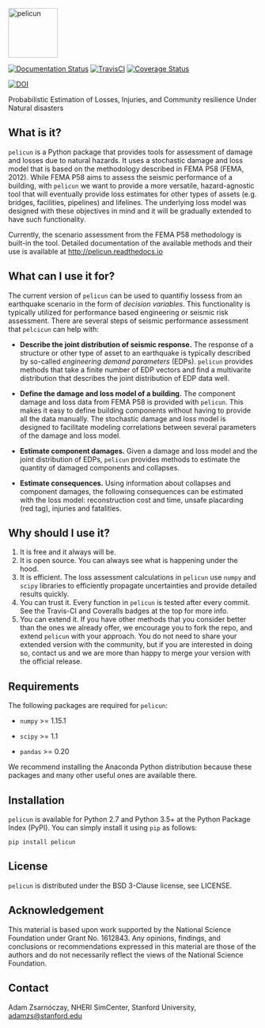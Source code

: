 <img src="https://raw.githubusercontent.com/NHERI-SimCenter/pelicun/master/docs/figures/logo.PNG" alt="pelicun" height="100"/>

[![Documentation Status](https://readthedocs.org/projects/pelicun/badge/?version=latest)](http://pelicun.readthedocs.io/en/latest/?badge=latest)
[![TravisCI](https://travis-ci.org/NHERI-SimCenter/pelicun.svg?branch=master)](https://travis-ci.org/NHERI-SimCenter/pelicun)
[![Coverage Status](https://coveralls.io/repos/github/NHERI-SimCenter/pelicun/badge.svg?branch=master)](https://coveralls.io/github/NHERI-SimCenter/pelicun?branch=master)

[![DOI](https://zenodo.org/badge/DOI/10.5281/zenodo.1489230.svg)](https://doi.org/10.5281/zenodo.1489230)

Probabilistic Estimation of Losses, Injuries, and Community resilience Under Natural disasters

## What is it?

`pelicun` is a Python package that provides tools for assessment of damage and losses due to natural hazards. It uses a stochastic damage and loss model that is based on the methodology described in FEMA P58 (FEMA, 2012). While FEMA P58 aims to assess the seismic performance of a building, with `pelicun` we want to provide a more versatile, hazard-agnostic tool that will eventually provide loss estimates for other types of assets (e.g. bridges, facilities, pipelines) and lifelines. The underlying loss model was designed with these objectives in mind and it will be gradually extended to have such functionality.

Currently, the scenario assessment from the FEMA P58 methodology is built-in the tool. Detailed documentation of the available methods and their use is available at http://pelicun.readthedocs.io

## What can I use it for?

The current version of `pelicun` can be used to quantifiy lossess from an earthquake scenario in the form of *decision variables*. This functionality is typically utilized for performance based engineering or seismic risk assessment. There are several steps of seismic performance assessment that `pelcicun` can help with:

- **Describe the joint distribution of seismic response.** The response of a structure or other type of asset to an earthquake is typically described by so-called *engineering demand parameters* (EDPs). `pelicun` provides methods that take a finite number of EDP vectors and find a multivarite distribution that describes the joint distribution of EDP data well.

- **Define the damage and loss model of a building.** The component damage and loss data from FEMA P58 is provided with `pelicun`. This makes it easy to define building components without having to provide all the data manually. The stochastic damage and loss model is designed to facilitate modeling correlations between several parameters of the damage and loss model.

- **Estimate component damages.** Given a damage and loss model and the joint distribution of EDPs, `pelicun` provides methods to estimate the quantity of damaged components and collapses.

- **Estimate consequences.** Using information about collapses and component damages, the following consequences can be estimated with the loss model: reconstruction cost and time, unsafe placarding (red tag), injuries and fatalities. 

## Why should I use it?

1. It is free and it always will be. 
2. It is open source. You can always see what is happening under the hood.
3. It is efficient. The loss assessment calculations in `pelicun` use `numpy` and `scipy` libraries to efficiently propagate uncertainties and provide detailed results quickly.
4. You can trust it. Every function in `pelicun` is tested after every commit. See the Travis-CI and Coveralls badges at the top for more info. 
5. You can extend it. If you have other methods that you consider better than the ones we already offer, we encourage you to fork the repo, and extend `pelicun` with your approach. You do not need to share your extended version with the community, but if you are interested in doing so, contact us and we are more than happy to merge your version with the official release.

## Requirements

The following packages are required for `pelicun`:

- `numpy` >= 1.15.1

- `scipy` >= 1.1

- `pandas` >= 0.20

We recommend installing the Anaconda Python distribution because these packages and many other useful ones are available there.

## Installation

`pelicun` is available for Python 2.7 and Python 3.5+ at the Python Package Index (PyPI). You can simply install it using `pip` as follows:

```
pip install pelicun
```

## License

`pelicun` is distributed under the BSD 3-Clause license, see LICENSE.

## Acknowledgement

This material is based upon work supported by the National Science Foundation under Grant No. 1612843. Any opinions, findings, and conclusions or recommendations expressed in this material are those of the authors and do not necessarily reflect the views of the National Science Foundation.

## Contact

Adam Zsarnóczay, NHERI SimCenter, Stanford University, adamzs@stanford.edu
